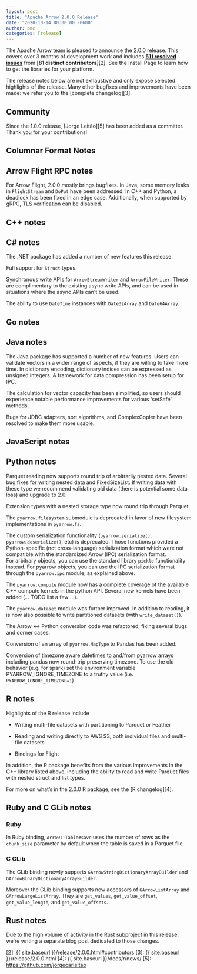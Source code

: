 ```yaml
---
layout: post
title: "Apache Arrow 2.0.0 Release"
date: "2020-10-14 00:00:00 -0600"
author: pmc
categories: [release]
---
```

<!--
{% comment %}
Licensed to the Apache Software Foundation (ASF) under one or more
contributor license agreements.  See the NOTICE file distributed with
this work for additional information regarding copyright ownership.
The ASF licenses this file to you under the Apache License, Version 2.0
(the "License"); you may not use this file except in compliance with
the License.  You may obtain a copy of the License at

http://www.apache.org/licenses/LICENSE-2.0

Unless required by applicable law or agreed to in writing, software
distributed under the License is distributed on an "AS IS" BASIS,
WITHOUT WARRANTIES OR CONDITIONS OF ANY KIND, either express or implied.
See the License for the specific language governing permissions and
limitations under the License.
{% endcomment %}
-->

The Apache Arrow team is pleased to announce the 2.0.0 release. This covers
over 3 months of development work and includes [**511 resolved issues**][1]
from [**81 distinct contributors**][2]. See the Install Page to learn how to
get the libraries for your platform.

The release notes below are not exhaustive and only expose selected highlights
of the release. Many other bugfixes and improvements have been made: we refer
you to the [complete changelog][3].

## Community

Since the 1.0.0 release, [Jorge Leitão][5] has been added as a committer. Thank you for your contributions!

## Columnar Format Notes

## Arrow Flight RPC notes

For Arrow Flight, 2.0.0 mostly brings bugfixes. In Java, some memory leaks in `FlightStream` and `DoPut` have been addressed. In C++ and Python, a deadlock has been fixed in an edge case. Additionally, when supported by gRPC, TLS verification can be disabled.

## C++ notes

## C# notes

The .NET package has added a number of new features this release.

Full support for `Struct` types.

Synchronous write APIs for `ArrowStreamWriter` and `ArrowFileWriter`. These are complimentary to the existing
async write APIs, and can be used in situations where the async APIs can't be used.

The ability to use `DateTime` instances with `Date32Array` and `Date64Array`.

## Go notes

## Java notes

The Java package has supported a number of new features.
Users can validate vectors in a wider range of aspects, if they are willing to take more time.
In dictionary encoding, dictionary indices can be expressed as unsigned integers.
A framework for data compression has been setup for IPC.  

The calculation for vector capacity has been simplified, so users should experience notable performance
improvements for various 'setSafe' methods.

Bugs for JDBC adapters, sort algorithms, and ComplexCopier have been resolved to make them more usable.

## JavaScript notes

## Python notes

Parquet reading now supports round trip of arbitrarily nested data. Several bug fixes
for writing nested data and FixedSizeList.  If writing data with these type we recommend validating
old data (there is potential some data loss) and upgrade to 2.0.

Extension types with a nested storage type now round trip through Parquet.

The `pyarrow.filesystem` submodule is deprecated in favor of new filesystem
implementations in `pyarrow.fs`.

The custom serialization functionality (`pyarrow.serialize()`,
`pyarrow.deserialize()`, etc) is deprecated. Those functions provided a
Python-specific (not cross-language) serialization format which were not
compatible with the standardized Arrow (IPC) serialization format.  
For arbitrary objects, you can use the standard library ``pickle``
functionality instead. For pyarrow objects, you can use the IPC
serialization format through the ``pyarrow.ipc`` module, as explained
above.

The `pyarrow.compute` module now has a complete coverage of the available C++
compute kernels in the python API. Several new kernels have been added (... TODO
list a few ...).

The `pyarrow.dataset` module was further improved. In addition to reading,
it is now also possible to write partitioned datasets (with `write_dataset()`).

The Arrow <-> Python conversion code was refactored, fixing several bugs
and corner cases.

Conversion of an array of `pyarrow.MapType` to Pandas has been added.

Conversion of timezone aware datetimes to and/from pyarrow arrays including pandas
now round-trip preserving timezone. To use the old behavior (e.g. for spark) set
the environment variable PYARROW_IGNORE_TIMEZONE to a truthy value (i.e.
`PYARROW_IGNORE_TIMEZONE=1`)

## R notes

Highlights of the R release include

* Writing multi-file datasets with partitioning to Parquet or Feather

* Reading and writing directly to AWS S3, both individual files and multi-file datasets

* Bindings for Flight

In addition, the R package benefits from the various improvements in the C++ library listed above, including the ability to read and write Parquet files with nested struct and list types.

For more on what’s in the 2.0.0 R package, see the [R changelog][4].

## Ruby and C GLib notes

### Ruby

In Ruby binding, `Arrow::Table#save` uses the number of rows as the `chunk_size` parameter by default when the table is saved in a Parquet file.

### C GLib

The GLib binding newly supports `GArrowStringDictionaryArrayBuilder` and `GArrowBinaryDictionaryArrayBuilder`.

Moreover the GLib binding supports new accessors of `GArrowListArray` and `GArrowLargeListArray`.  They are `get_values`, `get_value_offset`, `get_value_length`, and `get_value_offsets`.

## Rust notes

Due to the high volume of activity in the Rust subproject in this release, we're writing a separate blog post dedicated to those changes.

[1]: https://issues.apache.org/jira/issues/?jql=project%20%3D%20ARROW%20AND%20status%20%3D%20Resolved%20AND%20fixVersion%20%3D%202.0.0
[2]: {{ site.baseurl }}/release/2.0.0.html#contributors
[3]: {{ site.baseurl }}/release/2.0.0.html
[4]: {{ site.baseurl }}/docs/r/news/
[5]: https://github.com/jorgecarleitao
